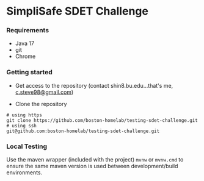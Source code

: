 # SimpliSafe SDET Challenge

### Requirements

- Java 17
- git
- Chrome

### Getting started

- Get access to the repository (contact shin8.bu.edu...that's me,  c.steve98@gmail.com) 

- Clone the repository

```
# using https
git clone https://github.com/boston-homelab/testing-sdet-challenge.git
# using ssh
git@github.com:boston-homelab/testing-sdet-challenge.git
```

###  Local Testing

Use the maven wrapper (included with the project) `mvnw` or `mvnw.cmd` to ensure the same maven version is used between development/build environments.

